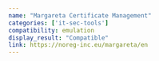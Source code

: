```yaml
---
name: "Margareta Certificate Management"
categories: ['it-sec-tools']
compatibility: emulation
display_result: "Compatible"
link: https://noreg-inc.eu/margareta/en
---
```

